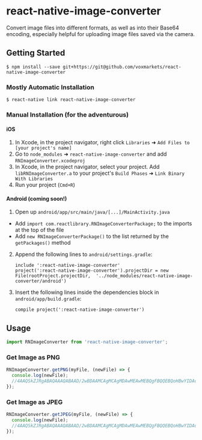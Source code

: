 
# react-native-image-converter

Convert image files into different formats, as well as into their Base64 encoding, especially helpful for uploading image files saved via the camera.

## Getting Started

`$ npm install --save git+https://git@github.com/voxmarkets/react-native-image-converter`

### Mostly Automatic Installation

`$ react-native link react-native-image-converter`

### Manual Installation (for the adventurous)

#### iOS

1. In Xcode, in the project navigator, right click `Libraries` ➜ `Add Files to [your project's name]`
2. Go to `node_modules` ➜ `react-native-image-converter` and add `RNImageConverter.xcodeproj`
3. In Xcode, in the project navigator, select your project. Add `libRNImageConverter.a` to your project's `Build Phases` ➜ `Link Binary With Libraries`
4. Run your project (`Cmd+R`)

#### Android (coming soon!)

1. Open up `android/app/src/main/java/[...]/MainActivity.java`
  - Add `import com.reactlibrary.RNImageConverterPackage;` to the imports at the top of the file
  - Add `new RNImageConverterPackage()` to the list returned by the `getPackages()` method
2. Append the following lines to `android/settings.gradle`:
  	```
  	include ':react-native-image-converter'
  	project(':react-native-image-converter').projectDir = new File(rootProject.projectDir, 	'../node_modules/react-native-image-converter/android')
  	```
3. Insert the following lines inside the dependencies block in `android/app/build.gradle`:
  	```
    compile project(':react-native-image-converter')
  	```

## Usage
```javascript
import RNImageConverter from 'react-native-image-converter';
```

### Get Image as PNG
```javascript
RNImageConverter.getPNG(myFile, (newFile) => {
  console.log(newFile);
  //4AAQSkZJRgABAQAAAQABAAD/2wBDAAMCAgMCAgMDAwMEAwMEBQgFBQQEBQoHBwYIDAoMDAsKCwsND...
});
```

### Get Image as JPEG
```javascript
RNImageConverter.getJPEG(myFile, (newFile) => {
  console.log(newFile);
  //4AAQSkZJRgABAQAAAQABAAD/2wBDAAMCAgMCAgMDAwMEAwMEBQgFBQQEBQoHBwYIDAoMDAsKCwsND...
});
```
  
